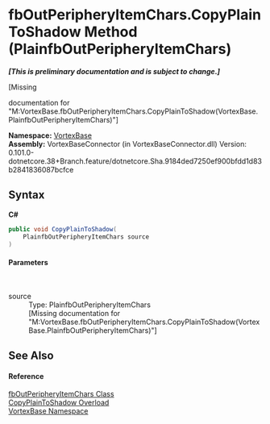 # fbOutPeripheryItemChars.CopyPlainToShadow Method (PlainfbOutPeripheryItemChars)
 _**\[This is preliminary documentation and is subject to change.\]**_

\[Missing <summary> documentation for "M:VortexBase.fbOutPeripheryItemChars.CopyPlainToShadow(VortexBase.PlainfbOutPeripheryItemChars)"\]

**Namespace:**&nbsp;<a href="N_VortexBase.md">VortexBase</a><br />**Assembly:**&nbsp;VortexBaseConnector (in VortexBaseConnector.dll) Version: 0.101.0-dotnetcore.38+Branch.feature/dotnetcore.Sha.9184ded7250ef900bfdd1d83b2841836087bcfce

## Syntax

**C#**<br />
``` C#
public void CopyPlainToShadow(
	PlainfbOutPeripheryItemChars source
)
```


#### Parameters
&nbsp;<dl><dt>source</dt><dd>Type: PlainfbOutPeripheryItemChars<br />\[Missing <param name="source"/> documentation for "M:VortexBase.fbOutPeripheryItemChars.CopyPlainToShadow(VortexBase.PlainfbOutPeripheryItemChars)"\]</dd></dl>

## See Also


#### Reference
<a href="T_VortexBase_fbOutPeripheryItemChars.md">fbOutPeripheryItemChars Class</a><br /><a href="Overload_VortexBase_fbOutPeripheryItemChars_CopyPlainToShadow.md">CopyPlainToShadow Overload</a><br /><a href="N_VortexBase.md">VortexBase Namespace</a><br />